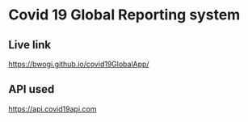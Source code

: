 # Covid 19 Global Reporting system

## Live link
https://bwogi.github.io/covid19GlobalApp/

## API used
https://api.covid19api.com

